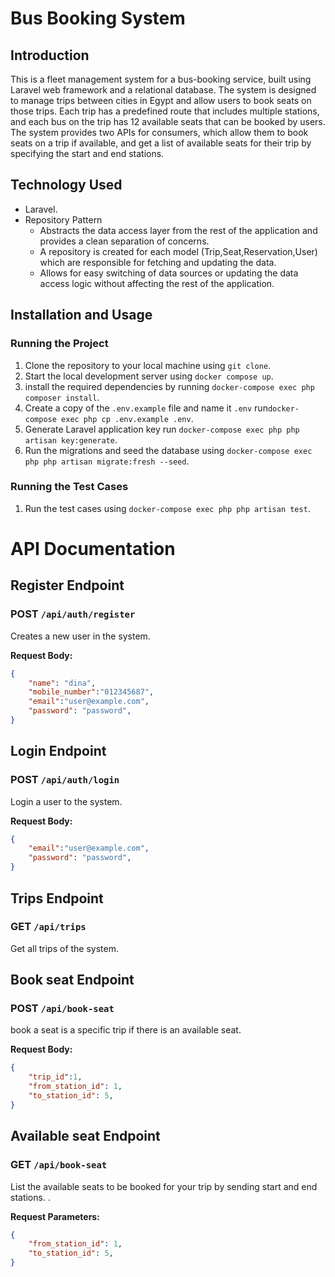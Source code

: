 # Bus Booking System

## Introduction

This is a fleet management system for a bus-booking service, built using Laravel web framework and a relational database. The system is designed to manage trips between cities in Egypt and allow users to book seats on those trips. Each trip has a predefined route that includes multiple stations, and each bus on the trip has 12 available seats that can be booked by users. The system provides two APIs for consumers, which allow them to book seats on a trip if available, and get a list of available seats for their trip by specifying the start and end stations.


## Technology Used

- Laravel.
- Repository Pattern
    - Abstracts the data access layer from the rest of the application and provides a clean separation of concerns.
    - A repository is created for each model (Trip,Seat,Reservation,User) which are responsible for fetching and updating the data.
    - Allows for easy switching of data sources or updating the data access logic without affecting the rest of the application.

## Installation and Usage

### Running the Project

1. Clone the repository to your local machine using `git clone`.
2. Start the local development server using `docker compose up`.
3. install the required dependencies by running `docker-compose exec php composer install`.
4. Create a copy of the `.env.example` file and name it `.env` run`docker-compose exec php cp .env.example .env`.
5. Generate Laravel application key run `docker-compose exec php php artisan key:generate`.
6. Run the migrations and seed the database using `docker-compose exec php php artisan migrate:fresh --seed`.

### Running the Test Cases

1. Run the test cases using `docker-compose exec php php artisan test`.

# API Documentation

## Register Endpoint

### POST ```/api/auth/register```

Creates a new user in the system.

**Request Body:**

```json
{
    "name": "dina",
    "mobile_number":"012345687",
    "email":"user@example.com",
    "password": "password",
}
```

## Login Endpoint

### POST ```/api/auth/login```

Login a user to the system.

**Request Body:**

```json
{
    "email":"user@example.com",
    "password": "password",
}
```

## Trips Endpoint

### GET ```/api/trips```

Get all trips of the system.

## Book seat Endpoint

### POST ```/api/book-seat```

book a seat is a specific trip if there is an available seat.

**Request Body:**

```json
{
    "trip_id":1,
    "from_station_id": 1,
    "to_station_id": 5,
}
```

## Available seat Endpoint

### GET ```/api/book-seat```

List the available seats to be booked for your trip by sending start and end
stations.
.

**Request Parameters:**

```json
{
    "from_station_id": 1,
    "to_station_id": 5,
}
```